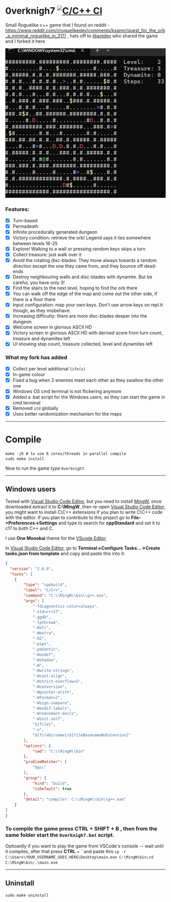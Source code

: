 # 0verknigh7  [![C/C++ CI](https://github.com/su8/0verknigh7/actions/workflows/c-cpp.yml/badge.svg?branch=main)](https://github.com/su8/0verknigh7/actions/workflows/c-cpp.yml)
Small Roguelike c++ game that I found on reddit - https://www.reddit.com/r/roguelikedev/comments/kxannr/quest_for_the_orb_a_minimal_roguelike_in_317/ , hats off to [@aotdev](https://www.reddit.com/user/aotdev/) who shared the game and I forked it here

![](1snap.png)

### Features:

- [x] Turn-based
- [x] Permadeath
- [x] Infinite procedurally generated dungeon
- [x] Victory condition: retrieve the orb! Legend says it lies somewhere between levels 16-25
- [x] Explore! Walking to a wall or pressing random keys skips a turn
- [x] Collect treasure: just walk over it
- [x] Avoid the rotating disc-blades: They move always towards a random direction except the one they came from, and they bounce off dead-ends
- [x] Destroy neighbouring walls and disc-blades with dynamite. But be careful, you have only 3!
- [x] Find the stairs to the next level, hoping to find the orb there
- [x] You can walk off the edge of the map and come out the other side, if there is a floor there
- [x] Input configuration: map your own keys. Don't use arrow keys on repl.it though, as they misbehave.
- [x] Increasing difficulty: there are more disc-blades deeper into the dungeon
- [x] Welcome screen in glorious ASCII HD
- [x] Victory screen in glorious ASCII HD with derived score from turn count, treasure and dynamites left
- [x] UI showing step count, treasure collected, level and dynamites left

### What my fork has added

- [x] Collect per level additional `life(s)`
- [x] In-game colour
- [x] Fixed a bug when 2 enemies meet each other as they swallow the other one
- [x] Windows OS cmd terminal is not flickering anymore
- [x] Added a .bat script for the Windows users, so they can start the game in cmd terminal
- [x] Removed `std` globally
- [x] Uses better randomization mechanism for the maps

---

# Compile

```make
make -j8 # to use 8 cores/threads in parallel compile
sudo make install
```
Now to run the game type `0verknigh7`.

---

## Windows users

Tested with [Visual Studio Code Editor](https://code.visualstudio.com/download), but you need to install [MingW](https://github.com/niXman/mingw-builds-binaries/releases/download/12.2.0-rt_v10-rev0/x86_64-12.2.0-release-posix-seh-rt_v10-rev0.7z), once downloaded extract it to **C:\MingW**, then re-open [Visual Studio Code Editor](https://code.visualstudio.com/download), you might want to install C\C++ extensions if you plan to write C\C++ code with the editor. If you plan to contribute to this project go to **File->Preferences->Settings** and type to search for **cppStandard** and set it to c17 to both C++ and C.

I use **One Monokai** theme for the [VScode Editor](https://code.visualstudio.com/download)

In [Visual Studio Code Editor](https://code.visualstudio.com/download), go to **Terminal->Configure Tasks...->Create tasks.json from template** and copy and paste this into it:

```json
{
  "version": "2.0.0",
  "tasks": [
    {
        "type": "cppbuild",
        "label": "C/C++",
        "command": "C:\\MingW\\bin\\g++.exe",
        "args": [
            "-fdiagnostics-color=always",
            "-std=c++17",
            "-ggdb",
            "-lpthread",
            "-Wall",
            "-Wextra",
            "-O2",
            "-pipe",
            "-pedantic",
            "-Wundef",
            "-Wshadow",
            "-W",
            "-Wwrite-strings",
            "-Wcast-align",
            "-Wstrict-overflow=5",
            "-Wconversion",
            "-Wpointer-arith",
            "-Wformat=2",
            "-Wsign-compare",
            "-Wendif-labels",
            "-Wredundant-decls",
            "-Winit-self",
            "${file}",
            "-o",
            "${fileDirname}/${fileBasenameNoExtension}"
        ],
        "options": {
            "cwd": "C:\\MingW\\bin"
        },
        "problemMatcher": [
            "$gcc"
        ],
        "group": {
            "kind": "build",
            "isDefault": true
        },
        "detail": "compiler: C:\\MingW\\bin\\g++.exe"
    }
]
}
```

### To compile the game press **CTRL** + **SHIFT** + **B** , then from the same folder start the `0verknigh7.bat` script.

Optioanlly if you want to play the game from VSCode's console -- wait until it compiles, after that press **CTRL** + **\`** and paste this `cp -r C:\Users\YOUR_USERNAME_GOES_HERE\Desktop\main.exe C:\MingW\bin;cd C:\MingW\bin;.\main.exe`

---

## Uninstall

```make
sudo make uninstall
```
